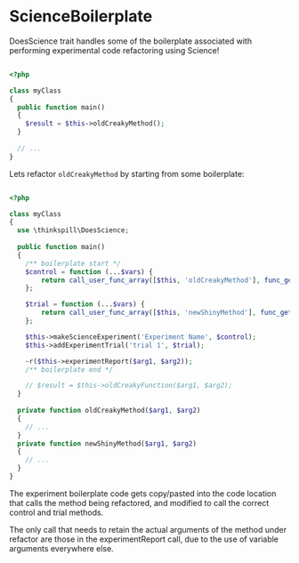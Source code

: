 # ScienceBoilerplate
DoesScience trait handles some of the boilerplate associated with performing experimental code refactoring using Science!

```php

<?php

class myClass
{
  public function main()
  {
    $result = $this->oldCreakyMethod();
  }
  
  // ...
}
```


Lets refactor `oldCreakyMethod` by starting from some boilerplate:


```php

<?php

class myClass
{
  use \thinkspill\DoesScience;
  
  public function main()
  {
    /** boilerplate start */
    $control = function (...$vars) {
        return call_user_func_array([$this, 'oldCreakyMethod'], func_get_args());
    };

    $trial = function (...$vars) {
        return call_user_func_array([$this, 'newShinyMethod'], func_get_args());
    };

    $this->makeScienceExperiment('Experiment Name', $control);
    $this->addExperimentTrial('trial 1', $trial);

    ~r($this->experimentReport($arg1, $arg2));
    /** boilerplate end */

    // $result = $this->oldCreakyFunction($arg1, $arg2);
  }
  
  private function oldCreakyMethod($arg1, $arg2)
  { 
    // ...
  }
  private function newShinyMethod($arg1, $arg2)
  { 
    // ...
  }
}
```

The experiment boilerplate code gets copy/pasted into
the code location that calls the method being refactored,
and modified to call the correct control and trial methods.

The only call that needs to retain the actual arguments of the
method under refactor are those in the experimentReport call,
due to the use of variable arguments everywhere else.

